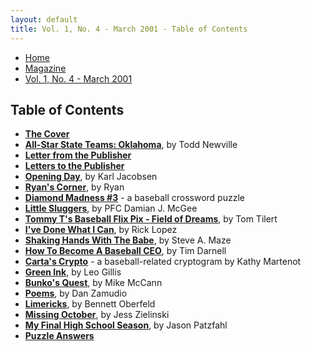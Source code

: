 ```yaml
---
layout: default
title: Vol. 1, No. 4 - March 2001 - Table of Contents
---
```

<nav class="breadcrumb" aria-label="breadcrumbs">
  <ul>
    <li><a href="{{ site.url }}{{ site.baseurl }}">Home</a></li>
    <li><a href="../magazine-home.html">Magazine</a></li>
    <li class="is-active"><a href="#" aria-current="page">Vol. 1, No. 4 - March 2001</a></li>
  </ul>
</nav>

<section>
  <h1>Table of Contents</h1>

  <ul>
    <li><a href="bi_vol_1_no_4_cover.html"><strong>The Cover</strong></a></li>
    <li><a href="bi_vol_1_no_4_all_oklahoma_team.html"><strong>All-Star State Teams:  Oklahoma</strong></a>, by Todd Newville</li>
    <li><a href="bi_vol_1_no_4_letter_from_publisher.html"><strong>Letter from the Publisher</strong></a></li>
    <li><a href="bi_vol_1_no_4_letters_to_publisher.html"><strong>Letters to the Publisher</strong></a></li>
    <li><a href="bi_vol_1_no_4_opening_day.html"><strong>Opening Day</strong></a>, by Karl Jacobsen</li>
    <li><a href="bi_vol_1_no_4_ryans_corner.html"><strong>Ryan's Corner</strong></a>, by Ryan</li>
    <li><a href="bi_vol_1_no_4_diamond_madness.html"><strong>Diamond Madness #3</strong></a> - a baseball crossword puzzle</li>
    <li><a href="bi_vol_1_no_4_little_sluggers.html"><strong>Little Sluggers</strong></a>, by PFC Damian J. McGee</li>
    <li><a href="bi_vol_1_no_4_tommy_t.html"><strong>Tommy T's Baseball Flix Pix - Field of Dreams</strong></a>, by Tom Tilert</li>
    <li><a href="bi_vol_1_no_4_ive_done_what_i_can.html"><strong>I've Done What I Can</strong></a>, by Rick Lopez</li>
    <li><a href="bi_vol_1_no_4_shaking_hands.html"><strong>Shaking Hands With The Babe</strong></a>, by Steve A. Maze</li>
    <li><a href="bi_vol_1_no_4_how_to_become.html"><strong>How To Become A Baseball CEO</strong></a>, by Tim Darnell</li>
    <li><a href="bi_vol_1_no_4_cartas_crypto.html"><strong>Carta's Crypto</strong></a> - a baseball-related cryptogram by Kathy Martenot</li>
    <li><a href="bi_vol_1_no_4_green_ink.html"><strong>Green Ink</strong></a>, by Leo Gillis</li>
    <li><a href="bi_vol_1_no_4_bunkos_quest.html"><strong>Bunko's Quest</strong></a>, by Mike McCann</li>
    <li><a href="bi_vol_1_no_4_poems.html"><strong>Poems</strong></a>, by Dan Zamudio</li>
    <li><a href="bi_vol_1_no_4_limericks.html"><strong>Limericks</strong></a>, by Bennett Oberfeld</li>
    <li><a href="bi_vol_1_no_4_missing_october.html"><strong>Missing October</strong></a>, by Jess Zielinski</li>
    <li><a href="bi_vol_1_no_4_my_final_high_school_season.html"><strong>My Final High School Season</strong></a>, by Jason Patzfahl</li>
    <li><a href="bi_vol_1_no_4_puzzle_answers.html"><strong>Puzzle Answers</strong></a></li>
  </ul>

</section>
